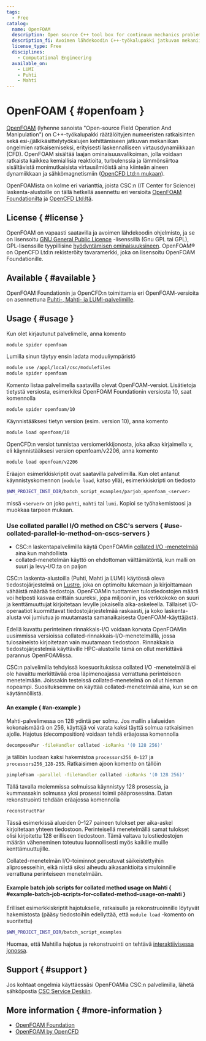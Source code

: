 ```yaml
---
tags:
  - Free
catalog:
  name: OpenFOAM
  description: Open source C++ tool box for continuum mechanics problems
  description_fi: Avoimen lähdekoodin C++-työkalupakki jatkuvan mekaniikan ongelmiin
  license_type: Free
  disciplines:
    - Computational Engineering
  available_on:
    - LUMI
    - Puhti
    - Mahti
---
```


# OpenFOAM { #openfoam }

[OpenFOAM](https://www.openfoam.com/) (lyhenne sanoista "Open-source Field Operation And Manipulation") on C++-työkalupakki räätälöityjen numeeristen ratkaisinten sekä esi-/jälkikäsittelytyökalujen kehittämiseen jatkuvan mekaniikan ongelmien ratkaisemiseksi, erityisesti laskennalliseen virtausdynamiikkaan (CFD). OpenFOAM sisältää laajan ominaisuusvalikoiman, jolla voidaan ratkaista kaikkea kemiallisia reaktioita, turbulenssia ja lämmönsiirtoa sisältävistä monimutkaisista virtausilmiöistä aina kiinteän aineen dynamiikkaan ja sähkömagnetismiin ([OpenCFD Ltd:n mukaan](https://www.openfoam.com/)).

OpenFOAMista on kolme eri varianttia, joista CSC:n (IT Center for Science) laskenta-alustoille on tällä hetkellä asennettu eri versioita [OpenFOAM Foundationilta](https://cfd.direct/) ja [OpenCFD Ltd:ltä](https://www.openfoam.com).

## License { #license }

OpenFOAM on vapaasti saatavilla ja avoimen lähdekoodin ohjelmisto, ja se on lisensoitu [GNU General Public Licence](https://www.gnu.org/licenses/gpl-3.0.en.html) -lisenssillä (Gnu GPL tai GPL), GPL-lisenssille tyypillisine [hyödyntämisen ominaisuuksineen](https://openfoam.org/licence/). OpenFOAM® on OpenCFD Ltd:n rekisteröity tavaramerkki, joka on lisensoitu OpenFOAM Foundationille.

## Available { #available }

OpenFOAM Foundationin ja OpenCFD:n toimittamia eri OpenFOAM-versioita on asennettuna [Puhti-, Mahti- ja LUMI-palvelimille](../computing/available-systems.md).

## Usage { #usage }

Kun olet kirjautunut palvelimelle, anna komento

```bash
module spider openfoam
```

Lumilla sinun täytyy ensin ladata moduuliympäristö

```bash
module use /appl/local/csc/modulefiles
module spider openfoam
```

Komento listaa palvelimella saatavilla olevat OpenFOAM-versiot. Lisätietoja tietystä versiosta, esimerkiksi OpenFOAM Foundationin versiosta 10, saat komennolla

```bash
module spider openfoam/10
```

Käynnistääksesi tietyn version (esim. version 10), anna komento

```bash
module load openfoam/10
```

OpenCFD:n versiot tunnistaa versiomerkkijonosta, joka alkaa kirjaimella v, eli käynnistääksesi version openfoam/v2206, anna komento

```bash
module load openfoam/v2206
```

Eräajon esimerkkiskriptit ovat saatavilla palvelimilla. Kun olet antanut käynnistyskomennon (`module load`, katso yllä), esimerkkiskripti on tiedosto

```bash
$WM_PROJECT_INST_DIR/batch_script_examples/parjob_openfoam_<server>
```

missä `<server>` on joko `puhti`, `mahti` tai `lumi`. Kopioi se työhakemistoosi ja muokkaa tarpeen mukaan.

### Use collated parallel I/O method on CSC's servers { #use-collated-parallel-io-method-on-cscs-servers }

- CSC:n laskentapalvelimilla käytä OpenFOAMin [collated I/O -menetelmää](https://openfoam.org/news/parallel-io/) aina kun mahdollista
- collated-menetelmän käyttö on ehdottoman välttämätöntä, kun malli on suuri ja levy-I/O:ta on paljon

CSC:n laskenta-alustoilla (Puhti, Mahti ja LUMI) käytössä oleva tiedostojärjestelmä on [Lustre](http://lustre.org/), joka on optimoitu lukemaan ja kirjoittamaan vähäistä määrää tiedostoja. OpenFOAMin tuottamien tulostiedostojen määrä voi helposti kasvaa erittäin suureksi, jopa miljooniin, jos verkkokoko on suuri ja kenttämuuttujat kirjoitetaan levylle jokaisella aika-askeleella. Tällaiset I/O-operaatiot kuormittavat tiedostojärjestelmää raskaasti, ja koko laskenta-alusta voi jumiutua jo muutamasta samanaikaisesta OpenFOAM-käyttäjästä.

Edellä kuvattu perinteinen rinnakkais-I/O voidaan korvata OpenFOAMin uusimmissa versioissa collated-rinnakkais-I/O-menetelmällä, jossa tulosaineisto kirjoitetaan vain muutamaan tiedostoon. Rinnakkaisia tiedostojärjestelmiä käyttäville HPC-alustoille tämä on ollut merkittävä parannus OpenFOAMissa.

CSC:n palvelimilla tehdyissä koesuorituksissa collated I/O -menetelmällä ei ole havaittu merkittävää eroa läpimenoajassa verrattuna perinteiseen menetelmään. Joissakin testeissä collated-menetelmä on ollut hieman nopeampi. Suosituksemme on käyttää collated-menetelmää aina, kun se on käytännöllistä.

#### An example { #an-example }

Mahti-palvelimessa on 128 ydintä per solmu. Jos mallin alialueiden kokonaismäärä on 256, käyttäjä voi varata kaksi täyttä solmua ratkaisimen ajolle. Hajotus (decomposition) voidaan tehdä eräajossa komennolla

```bash
decomposePar -fileHandler collated -ioRanks '(0 128 256)'
```

ja tällöin luodaan kaksi hakemistoa `processors256_0-127` ja `processors256_128-255`. Ratkaisimen ajoon komento on tällöin

```bash
pimpleFoam -parallel -fileHandler collated -ioRanks '(0 128 256)'
```

Tällä tavalla molemmissa solmuissa käynnistyy 128 prosessia, ja kummassakin solmussa yksi prosessi toimii pääprosessina. Datan rekonstruointi tehdään eräajossa komennolla

```bash
reconstructPar
```

Tässä esimerkissä alueiden 0–127 paineen tulokset per aika-askel kirjoitetaan yhteen tiedostoon. Perinteisellä menetelmällä samat tulokset olisi kirjoitettu 128 erilliseen tiedostoon. Tämä valtava tulostiedostojen määrän väheneminen toteutuu luonnollisesti myös kaikille muille kenttämuuttujille.

Collated-menetelmän I/O-toiminnot perustuvat säikeistettyihin aliprosesseihin, eikä niistä siksi aiheudu aikasanktioita simuloinnille verrattuna perinteiseen menetelmään.

#### Example batch job scripts for collated method usage on Mahti { #example-batch-job-scripts-for-collated-method-usage-on-mahti }

Erilliset esimerkkiskriptit hajotukselle, ratkaisulle ja rekonstruoinnille löytyvät hakemistosta (pääsy tiedostoihin edellyttää, että `module load` -komento on suoritettu)

```bash
$WM_PROJECT_INST_DIR/batch_script_examples
```

Huomaa, että Mahtilla hajotus ja rekonstruointi on tehtävä [interaktiivisessa jonossa](../computing/running/batch-job-partitions.md).

## Support { #support }

Jos kohtaat ongelmia käyttäessäsi OpenFOAMia CSC:n palvelimilla, lähetä sähköpostia [CSC Service Deskiin](../support/contact.md).

## More information { #more-information }

- [OpenFOAM Foundation](https://openfoam.org/)
- [OpenFOAM by OpenCFD](https://www.openfoam.com/)